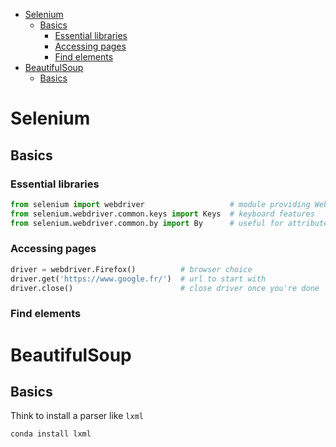 - [Selenium](#selenium)
  - [Basics](#basics)
    - [Essential libraries](#essential-libraries)
    - [Accessing pages](#accessing-pages)
    - [Find elements](#find-elements)
- [BeautifulSoup](#beautifulsoup)
  - [Basics](#basics-1)

# Selenium

##  Basics 

### Essential libraries
```python
from selenium import webdriver                   # module providing WebDriver implementations
from selenium.webdriver.common.keys import Keys  # keyboard features
from selenium.webdriver.common.by import By      # useful for attribute search
```

### Accessing pages

```python
driver = webdriver.Firefox()          # browser choice
driver.get('https://www.google.fr/')  # url to start with
driver.close()                        # close driver once you're done
```

### Find elements


# BeautifulSoup

## Basics
Think to install a parser like `lxml`
```python
conda install lxml
```
